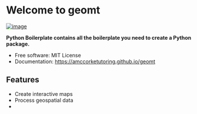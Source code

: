 # Welcome to geomt


[![image](https://img.shields.io/pypi/v/geomt.svg)](https://pypi.python.org/pypi/geomt)


**Python Boilerplate contains all the boilerplate you need to create a Python package.**


-   Free software: MIT License
-   Documentation: <https://amccorketutoring.github.io/geomt>


## Features

-   Create interactive maps
-   Process geospatial data
-
